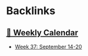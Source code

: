 
# Backlinks
## [  📅  Weekly Calendar](<  📅  Weekly Calendar.md>)
- [Week 37: September 14-20](<Week 37: September 14-20.md>)

